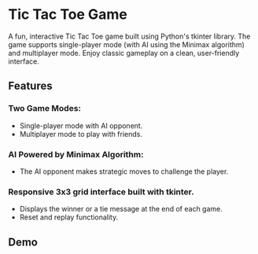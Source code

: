 # Tic Tac Toe Game
A fun, interactive Tic Tac Toe game built using Python's tkinter library. The game supports single-player mode (with AI using the Minimax algorithm) and multiplayer mode. Enjoy classic gameplay on a clean, user-friendly interface.

## Features

### Two Game Modes:
* Single-player mode with AI opponent.
* Multiplayer mode to play with friends.
### AI Powered by Minimax Algorithm:
* The AI opponent makes strategic moves to challenge the player.
### Responsive 3x3 grid interface built with tkinter.
* Displays the winner or a tie message at the end of each game.
* Reset and replay functionality.

## Demo
